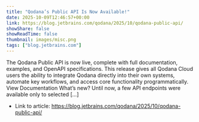 ```yaml
---
title: "Qodana’s Public API Is Now Available!"
date: 2025-10-09T12:46:57+00:00
link: https://blog.jetbrains.com/qodana/2025/10/qodana-public-api/
showShare: false
showReadTime: false
thumbnail: images/misc.png
tags: ["blog.jetbrains.com"]
---
```

The Qodana Public API is now live, complete with full documentation, examples, and OpenAPI specifications. This release gives all Qodana Cloud users the ability to integrate Qodana directly into their own systems, automate key workflows, and access core functionality programmatically. View Documentation What’s new? Until now, a few API endpoints were available only to selected […]

- Link to article: https://blog.jetbrains.com/qodana/2025/10/qodana-public-api/